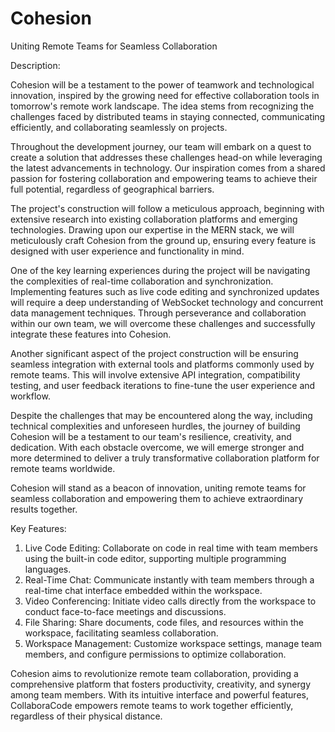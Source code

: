 # Cohesion
Uniting Remote Teams for Seamless Collaboration

Description:

Cohesion will be a testament to the power of teamwork and technological innovation, inspired by the growing need for effective collaboration tools in tomorrow's remote work landscape. The idea stems from recognizing the challenges faced by distributed teams in staying connected, communicating efficiently, and collaborating seamlessly on projects.

Throughout the development journey, our team will embark on a quest to create a solution that addresses these challenges head-on while leveraging the latest advancements in technology. Our inspiration comes from a shared passion for fostering collaboration and empowering teams to achieve their full potential, regardless of geographical barriers.

The project's construction will follow a meticulous approach, beginning with extensive research into existing collaboration platforms and emerging technologies. Drawing upon our expertise in the MERN stack, we will meticulously craft Cohesion from the ground up, ensuring every feature is designed with user experience and functionality in mind.

One of the key learning experiences during the project will be navigating the complexities of real-time collaboration and synchronization. Implementing features such as live code editing and synchronized updates will require a deep understanding of WebSocket technology and concurrent data management techniques. Through perseverance and collaboration within our own team, we will overcome these challenges and successfully integrate these features into Cohesion.

Another significant aspect of the project construction will be ensuring seamless integration with external tools and platforms commonly used by remote teams. This will involve extensive API integration, compatibility testing, and user feedback iterations to fine-tune the user experience and workflow.

Despite the challenges that may be encountered along the way, including technical complexities and unforeseen hurdles, the journey of building Cohesion will be a testament to our team's resilience, creativity, and dedication. With each obstacle overcome, we will emerge stronger and more determined to deliver a truly transformative collaboration platform for remote teams worldwide.

Cohesion will stand as a beacon of innovation, uniting remote teams for seamless collaboration and empowering them to achieve extraordinary results together.

Key Features:
1. Live Code Editing: Collaborate on code in real time with team members using the built-in code editor, supporting multiple programming languages.
2. Real-Time Chat: Communicate instantly with team members through a real-time chat interface embedded within the workspace.
3. Video Conferencing: Initiate video calls directly from the workspace to conduct face-to-face meetings and discussions.
4. File Sharing: Share documents, code files, and resources within the workspace, facilitating seamless collaboration.
5. Workspace Management: Customize workspace settings, manage team members, and configure permissions to optimize collaboration.

Cohesion aims to revolutionize remote team collaboration, providing a comprehensive platform that fosters productivity, creativity, and synergy among team members. With its intuitive interface and powerful features, CollaboraCode empowers remote teams to work together efficiently, regardless of their physical distance.
